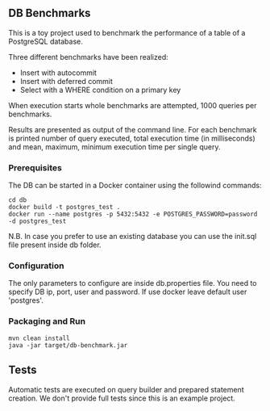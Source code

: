 DB Benchmarks
--------------

This is a toy project used to benchmark the performance of a table of a PostgreSQL database.

Three different benchmarks have been realized:
- Insert with autocommit
- Insert with deferred commit
- Select with a WHERE condition on a primary key

When execution starts whole benchmarks are attempted, 1000 queries per benchmarks.

Results are presented as output of the command line. For each benchmark is printed number of query executed, total execution time (in milliseconds) and mean, maximum, minimum execution time per single query.

### Prerequisites

The DB can be started in a Docker container using the followind commands:
```
cd db
docker build -t postgres_test .
docker run --name postgres -p 5432:5432 -e POSTGRES_PASSWORD=password -d postgres_test
```
N.B. In case you prefer to use an existing database you can use the init.sql file present inside db folder.

### Configuration
The only parameters to configure are inside db.properties file. You need to specify DB ip, port, user and password. If use docker leave default user 'postgres'.

### Packaging and Run 
```
mvn clean install
java -jar target/db-benchmark.jar
```

Tests
-------
Automatic tests are executed on query builder and prepared statement creation.
We don't provide full tests since this is an example project.
